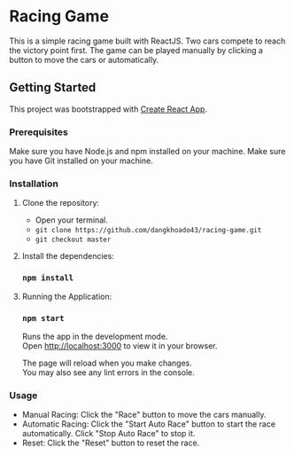 # Racing Game

This is a simple racing game built with ReactJS. Two cars compete to reach the victory point first. The game can be played manually by clicking a button to move the cars or automatically.

## Getting Started

This project was bootstrapped with [Create React App](https://github.com/facebook/create-react-app).

### Prerequisites

Make sure you have Node.js and npm installed on your machine.
Make sure you have Git installed on your machine.

### Installation

1. Clone the repository:
   - Open your terminal.
   - `git clone https://github.com/dangkhoado43/racing-game.git`
   - `git checkout master`

3. Install the dependencies:
    ### `npm install`
4. Running the Application:

    ### `npm start`

    Runs the app in the development mode.\
    Open [http://localhost:3000](http://localhost:3000) to view it in your browser.

    The page will reload when you make changes.\
    You may also see any lint errors in the console.

### Usage

-   Manual Racing: Click the "Race" button to move the cars manually.
-   Automatic Racing: Click the "Start Auto Race" button to start the race automatically. Click "Stop Auto Race" to stop it.
-   Reset: Click the "Reset" button to reset the race.
#
